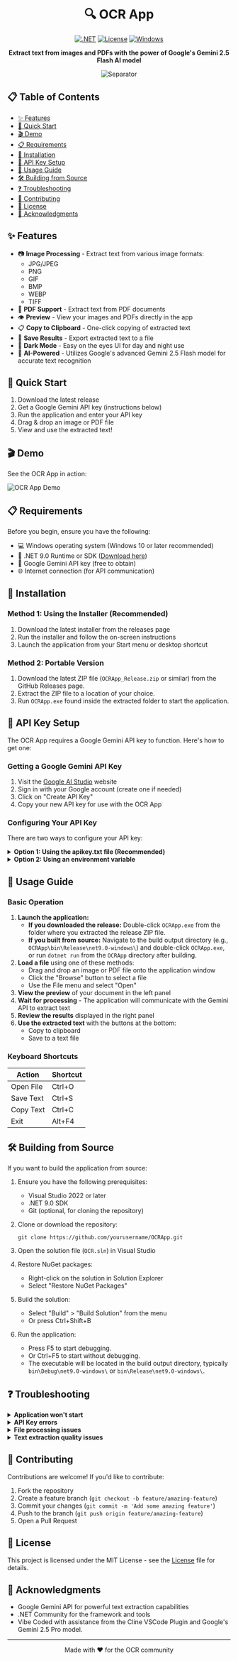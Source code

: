 <div align="center">

# 🔍 OCR App

[![.NET](https://img.shields.io/badge/.NET-9.0-512BD4)](https://dotnet.microsoft.com/download/dotnet/9.0)
[![License](https://img.shields.io/badge/License-MIT-blue.svg)](LICENSE)
[![Windows](https://img.shields.io/badge/Platform-Windows-0078D6)](https://www.microsoft.com/windows)

**Extract text from images and PDFs with the power of Google's Gemini 2.5 Flash AI model**

![Separator](https://raw.githubusercontent.com/andreasbm/readme/master/assets/lines/rainbow.png)

</div>

## 📋 Table of Contents

- [✨ Features](#-features)
- [🚀 Quick Start](#-quick-start)
- [🎬 Demo](#-demo)
- [📋 Requirements](#-requirements)
- [🔧 Installation](#-installation)
- [🔑 API Key Setup](#-api-key-setup)
- [📝 Usage Guide](#-usage-guide)
- [🛠️ Building from Source](#️-building-from-source)
- [❓ Troubleshooting](#-troubleshooting)
- [🤝 Contributing](#-contributing)
- [📄 License](#-license)
- [🙏 Acknowledgments](#-acknowledgments)

## ✨ Features

- 📷 **Image Processing** - Extract text from various image formats:
  - JPG/JPEG
  - PNG
  - GIF
  - BMP
  - WEBP
  - TIFF
- 📑 **PDF Support** - Extract text from PDF documents
- 👁️ **Preview** - View your images and PDFs directly in the app
- 📋 **Copy to Clipboard** - One-click copying of extracted text
- 💾 **Save Results** - Export extracted text to a file
- 🌙 **Dark Mode** - Easy on the eyes UI for day and night use
- 🧠 **AI-Powered** - Utilizes Google's advanced Gemini 2.5 Flash model for accurate text recognition

## 🚀 Quick Start

1. Download the latest release
2. Get a Google Gemini API key (instructions below)
3. Run the application and enter your API key
4. Drag & drop an image or PDF file
5. View and use the extracted text!

## 🎬 Demo

See the OCR App in action:

![OCR App Demo](gif/OCRVid.gif)

## 📋 Requirements

Before you begin, ensure you have the following:

- 💻 Windows operating system (Windows 10 or later recommended)
- 🔄 .NET 9.0 Runtime or SDK ([Download here](https://dotnet.microsoft.com/download/dotnet/9.0))
- 🔑 Google Gemini API key (free to obtain)
- 🌐 Internet connection (for API communication)

## 🔧 Installation

### Method 1: Using the Installer (Recommended)

1. Download the latest installer from the releases page
2. Run the installer and follow the on-screen instructions
3. Launch the application from your Start menu or desktop shortcut

### Method 2: Portable Version

1. Download the latest ZIP file (`OCRApp_Release.zip` or similar) from the GitHub Releases page.
2. Extract the ZIP file to a location of your choice.
3. Run `OCRApp.exe` found inside the extracted folder to start the application.

## 🔑 API Key Setup

The OCR App requires a Google Gemini API key to function. Here's how to get one:

### Getting a Google Gemini API Key

1. Visit the [Google AI Studio](https://makersuite.google.com/app/apikey) website
2. Sign in with your Google account (create one if needed)
3. Click on "Create API Key"
4. Copy your new API key for use with the OCR App

### Configuring Your API Key

There are two ways to configure your API key:

<details>
<summary><b>Option 1: Using the apikey.txt file (Recommended)</b></summary>

1. Run the application once to generate the template apikey.txt file
2. Open the apikey.txt file located in the application directory
3. Replace "YOUR_GEMINI_API_KEY_HERE" with your actual Gemini API key
4. Save the file

```
YOUR_ACTUAL_API_KEY_GOES_HERE
```

</details>

<details>
<summary><b>Option 2: Using an environment variable</b></summary>

Set the `GEMINI_API_KEY` environment variable to your Gemini API key:

**Windows Command Prompt:**
```
set GEMINI_API_KEY=your_api_key_here
```

**Windows PowerShell:**
```
$env:GEMINI_API_KEY="your_api_key_here"
```

**Permanent Environment Variable:**
1. Press `Win + R`, type `sysdm.cpl`, and press Enter
2. Go to the "Advanced" tab
3. Click "Environment Variables"
4. Under "User variables", click "New"
5. Variable name: `GEMINI_API_KEY`
6. Variable value: your API key
7. Click OK on all dialogs

</details>

## 📝 Usage Guide

### Basic Operation

1. **Launch the application:**
   - **If you downloaded the release:** Double-click `OCRApp.exe` from the folder where you extracted the release ZIP file.
   - **If you built from source:** Navigate to the build output directory (e.g., `OCRApp\bin\Release\net9.0-windows\`) and double-click `OCRApp.exe`, or run `dotnet run` from the `OCRApp` directory after building.
2. **Load a file** using one of these methods:
   - Drag and drop an image or PDF file onto the application window
   - Click the "Browse" button to select a file
   - Use the File menu and select "Open"
3. **View the preview** of your document in the left panel
4. **Wait for processing** - The application will communicate with the Gemini API to extract text
5. **Review the results** displayed in the right panel
6. **Use the extracted text** with the buttons at the bottom:
   - Copy to clipboard
   - Save to a text file

### Keyboard Shortcuts

| Action | Shortcut |
|--------|----------|
| Open File | Ctrl+O |
| Save Text | Ctrl+S |
| Copy Text | Ctrl+C |
| Exit | Alt+F4 |

## 🛠️ Building from Source

If you want to build the application from source:

1. Ensure you have the following prerequisites:
   - Visual Studio 2022 or later
   - .NET 9.0 SDK
   - Git (optional, for cloning the repository)

2. Clone or download the repository:
   ```
   git clone https://github.com/yourusername/OCRApp.git
   ```

3. Open the solution file (`OCR.sln`) in Visual Studio

4. Restore NuGet packages:
   - Right-click on the solution in Solution Explorer
   - Select "Restore NuGet Packages"

5. Build the solution:
   - Select "Build" > "Build Solution" from the menu
   - Or press Ctrl+Shift+B

6. Run the application:
   - Press F5 to start debugging.
   - Or Ctrl+F5 to start without debugging.
   - The executable will be located in the build output directory, typically `bin\Debug\net9.0-windows\` or `bin\Release\net9.0-windows\`.

## ❓ Troubleshooting

<details>
<summary><b>Application won't start</b></summary>

- Ensure you have .NET 9.0 Runtime installed
- Check Windows Event Viewer for error details
- Try running as administrator
</details>

<details>
<summary><b>API Key errors</b></summary>

- Verify your API key is correct
- Ensure the apikey.txt file is in the correct location
- Check your internet connection
- Verify the API key has not expired or been revoked
</details>

<details>
<summary><b>File processing issues</b></summary>

- Ensure the file format is supported
- Check that the file is not corrupted
- For large files, allow more time for processing
- For PDFs, ensure they are not password-protected
</details>

<details>
<summary><b>Text extraction quality issues</b></summary>

- Ensure the image is clear and text is legible
- For better results, use higher resolution images
- Some handwritten text or complex layouts may not extract perfectly
</details>

## 🤝 Contributing

Contributions are welcome! If you'd like to contribute:

1. Fork the repository
2. Create a feature branch (`git checkout -b feature/amazing-feature`)
3. Commit your changes (`git commit -m 'Add some amazing feature'`)
4. Push to the branch (`git push origin feature/amazing-feature`)
5. Open a Pull Request

## 📄 License

This project is licensed under the MIT License - see the [License](./LICENSE) file for details.

## 🙏 Acknowledgments

- Google Gemini API for powerful text extraction capabilities
- .NET Community for the framework and tools
- Vibe Coded with assistance from the Cline VSCode Plugin and Google's Gemini 2.5 Pro model.

---

<div align="center">

Made with ❤️ for the OCR community

</div>
